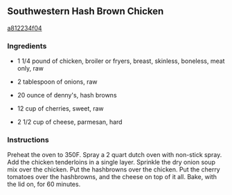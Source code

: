 ## Southwestern Hash Brown Chicken

[a812234f04](http://www.food.com/recipe/southwestern-hash-brown-chicken-402066)

### Ingredients

 - 1 1/4 pound of chicken, broiler or fryers, breast, skinless, boneless, meat only, raw

 - 2 tablespoon of onions, raw

 - 20 ounce of denny's, hash browns

 - 12 cup of cherries, sweet, raw

 - 2 1/2 cup of cheese, parmesan, hard

### Instructions

Preheat the oven to 350F. Spray a 2 quart dutch oven with non-stick spray. Add the chicken tenderloins in a single layer. Sprinkle the dry onion soup mix over the chicken. Put the hashbrowns over the chicken. Put the cherry tomatoes over the hashbrowns, and the cheese on top of it all. Bake, with the lid on, for 60 minutes.